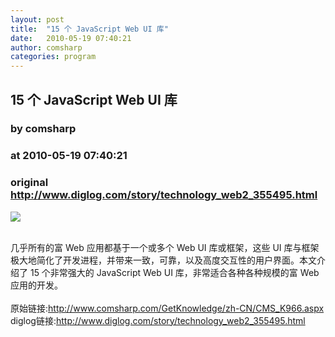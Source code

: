 ```yaml
---
layout: post
title:  "15 个 JavaScript Web UI 库"
date:   2010-05-19 07:40:21
author: comsharp
categories: program
---
```


## 15 个 JavaScript Web UI 库
### by comsharp
### at 2010-05-19 07:40:21
### original <http://www.diglog.com/story/technology_web2_355495.html>

<p><a href="http://www.diglog.com/story/technology_web2_355495.html"><img border="0" src="http://img.diglog.com/img/2010/5/middle_249cc67eed3f486faf64702f0c63b5a5.jpg"></a></p><br>几乎所有的富 Web 应用都基于一个或多个 Web UI 库或框架，这些 UI 库与框架极大地简化了开发进程，并带来一致，可靠，以及高度交互性的用户界面。本文介绍了 15 个非常强大的 JavaScript Web UI 库，非常适合各种各种规模的富 Web 应用的开发。<br><br>原始链接:<a href="http://www.comsharp.com/GetKnowledge/zh-CN/CMS_K966.aspx">http://www.comsharp.com/GetKnowledge/zh-CN/CMS_K966.aspx</a><br>diglog链接:<a href="http://www.diglog.com/story/technology_web2_355495.html">http://www.diglog.com/story/technology_web2_355495.html</a>